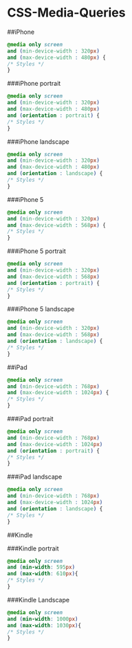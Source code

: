 CSS-Media-Queries
=================

##iPhone

```css
@media only screen 
and (min-device-width : 320px) 
and (max-device-width : 480px) {
/* Styles */
}
```

###iPhone portrait
```css
@media only screen 
and (min-device-width : 320px) 
and (max-device-width : 480px) 
and (orientation : portrait) {
/* Styles */
}
```

###iPhone landscape
```css
@media only screen 
and (min-device-width : 320px) 
and (max-device-width : 480px) 
and (orientation : landscape) {
/* Styles */
}
```

###iPhone 5
```css
@media only screen 
and (min-device-width : 320px) 
and (max-device-width : 568px) {
/* Styles */
}
```

###iPhone 5 portrait
```css
@media only screen 
and (min-device-width : 320px) 
and (max-device-width : 568px) 
and (orientation : portrait) {
/* Styles */
}
```

###iPhone 5 landscape
```css
@media only screen 
and (min-device-width : 320px) 
and (max-device-width : 568px) 
and (orientation : landscape) {
/* Styles */
}
```

##iPad

```css
@media only screen 
and (min-device-width : 768px) 
and (max-device-width : 1024px) {
/* Styles */
}
```

###iPad portrait
```css
@media only screen 
and (min-device-width : 768px) 
and (max-device-width : 1024px) 
and (orientation : portrait) {
/* Styles */
}
```

###iPad landscape
```css
@media only screen 
and (min-device-width : 768px) 
and (max-device-width : 1024px) 
and (orientation : landscape) {
/* Styles */
}
```

##Kindle

###Kindle portrait
```css
@media only screen
and (min-width: 595px)
and (max-width: 610px){
/* Styles */
}
```

###Kindle Landscape
```css
@media only screen
and (min-width: 1000px)
and (max-width: 1030px){
/* Styles */
}
```


